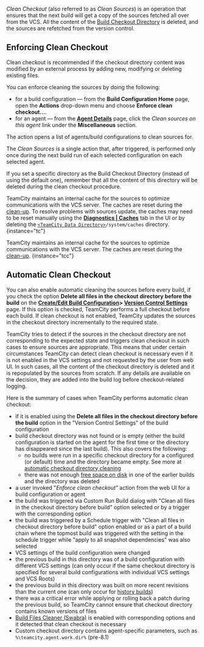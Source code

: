 [//]: # (title: Clean Checkout)
[//]: # (auxiliary-id: Clean Checkout)

_Clean Checkout_ (also referred to as _Clean Sources_) is an operation that ensures that the next build will get a copy of the sources fetched all over from the VCS. All the content of the [Build Checkout Directory](build-checkout-directory.md) is deleted, and the sources are refetched from the version control.

## Enforcing Clean Checkout

Clean checkout is recommended if the checkout directory content was modified by an external process by adding new, modifying or deleting existing files.

You can enforce cleaning the sources by doing the following:

* for a build configuration — from the __Build Configuration Home__ page, open the __Actions__ drop-down menu and choose **Enforce clean checkout...**.
* for an agent — from the __[Agent Details](viewing-build-agent-details.md)__ page, click the _Clean sources on this agent_ link under the __Miscellaneous__ section.

The action opens a list of agents/build configurations to clean sources for.

The _Clean Sources_ is a single action that, after triggered, is performed only once during the next build run of each selected configuration on each selected agent.

<note>

If you set a specific directory as the Build Checkout Directory (instead of using the default one), remember that all the content of this directory will be deleted during the clean checkout procedure.

</note>

TeamCity maintains an internal cache for the sources to optimize communications with the VCS server. The caches are reset during the [clean-up](teamcity-data-clean-up.md). To resolve problems with sources update, the caches may need to be reset manually using the __[Diagnostics | Caches](teamcity-monitoring-and-diagnostics.md#Caches)__ tab in the UI or by deleting the [`<TeamCity Data Directory>`](teamcity-data-directory.md)`/system/caches` directory.
{instance="tc"}

TeamCity maintains an internal cache for the sources to optimize communications with the VCS server. The caches are reset during the [clean-up](teamcity-data-clean-up.md).
{instance="tcc"}

## Automatic Clean Checkout

You can also enable automatic cleaning the sources before every build, if you check the option __Delete all files in the checkout directory before the build__ on the __[Create/Edit Build Configuration](creating-and-editing-build-configurations.md)&gt; [Version Control Settings](configuring-vcs-settings.md)__ page. If this option is checked, TeamCity performs a full checkout before each build. If clean checkout is not enabled, TeamCity updates the sources in the checkout directory incrementally to the required state. 

TeamCity tries to detect if the sources in the checkout directory are not corresponding to the expected state and triggers clean checkout in such cases to ensure sources are appropriate. This means that under certain circumstances TeamCity can detect clean checkout is necessary even if it is not enabled in the VCS settings and not requested by the user from web UI. In such cases, all the content of the checkout directory is deleted and it is repopulated by the sources from scratch. If any details are available on the decision, they are added into the build log before checkout-related logging.

Here is the summary of cases when TeamCity performs automatic clean checkout:
* if it is enabled using the __Delete all files in the checkout directory before the build__ option in the "Version Control Settings" of the build configuration
* build checkout directory was not found or is empty (either the build configuration is started on the agent for the first time or the directory has disappeared since the last build). This also covers the following: 
  * no builds were run in a specific checkout directory for a configured (or default) time and the directory became empty. See more at [automatic checkout directory cleaning](build-checkout-directory.md#Automatic+Checkout+Directory+Cleaning)
  * there was not enough [free space on disk](free-disk-space.md) in one of the earlier builds and the directory was deleted
* a user invoked "_Enforce clean checkout_" action from the web UI for a build configuration or agent
* the build was triggered via Custom Run Build dialog with "Clean all files in the checkout directory before build" option selected or by a trigger with the corresponding option
* the build was triggered by a Schedule trigger with "Clean all files in checkout directory before build" option enabled or as a part of a build chain where the topmost build was triggered with the setting in the schedule trigger while "apply to all snapshot dependencies" was also selected
* VCS settings of the build configuration were changed
* the previous build in this directory was of a build configuration with different VCS settings (can only occur if the same checkout directory is specified for several build configurations with individual VCS settings and VCS Roots)
* the previous build in this directory was built on more recent revisions than the current one (can only occur for [history builds](history-build.md))
* there was a critical error while applying or rolling back a patch during the previous build, so TeamCity cannot ensure that checkout directory contains known versions of files
* [Build Files Cleaner (Swabra)](build-files-cleaner-swabra.md) is enabled with corresponding options and it detected that clean checkout is necessary
* Custom checkout directory contains agent-specific parameters, such as `%\teamcity.agent.work.dir%` (pre-8.1)
